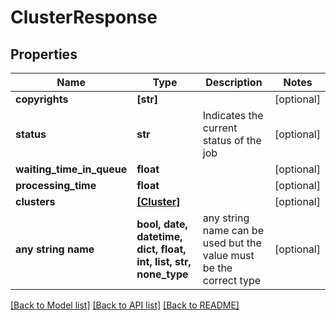 # ClusterResponse


## Properties
Name | Type | Description | Notes
------------ | ------------- | ------------- | -------------
**copyrights** | **[str]** |  | [optional] 
**status** | **str** | Indicates the current status of the job | [optional] 
**waiting_time_in_queue** | **float** |  | [optional] 
**processing_time** | **float** |  | [optional] 
**clusters** | [**[Cluster]**](Cluster.md) |  | [optional] 
**any string name** | **bool, date, datetime, dict, float, int, list, str, none_type** | any string name can be used but the value must be the correct type | [optional]

[[Back to Model list]](../README.md#documentation-for-models) [[Back to API list]](../README.md#documentation-for-api-endpoints) [[Back to README]](../README.md)


